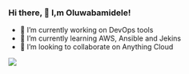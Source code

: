 ### Hi there, 👋 I,m Oluwabamidele!





- 🔭 I’m currently working on DevOps tools
- 🌱 I’m currently learning AWS, Ansible and Jekins
- 👯 I’m looking to collaborate on Anything Cloud



<img src = "https://github-readme-stats.vercel.app/api?username=oayanda&show_icons=true&theme=cobalt2">
